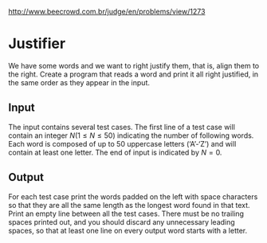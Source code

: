 http://www.beecrowd.com.br/judge/en/problems/view/1273

# Justifier

We have some words and we want to right justify them, that is, align them to
the right. Create a program that reads a word and print it all right
justified, in the same order as they appear in the input.

## Input

The input contains several test cases. The first line of a test case will
contain an integer $N (1 \leq N \leq 50)$ indicating the number of following
words. Each word is composed of up to 50 uppercase letters (‘A’-‘Z’) and will
contain at least one letter. The end of input is indicated by $N = 0$.

## Output

For each test case print the words padded on the left with space characters so
that they are all the same length as the longest word found in that text.
Print an empty line between all the test cases. There must be no trailing
spaces printed out, and you should discard any unnecessary leading spaces, so
that at least one line on every output word starts with a letter.
